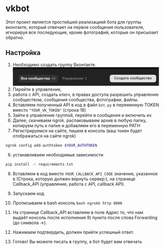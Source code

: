 # vkbot
Этот проект является простейшей реализацией бота для группы вконтакте, который отвечает на первое сообщения пользователя, игнорируя все последующие, кроме фотографий, которые он присылает обратно.
## Настройка

1) Необходимо создать группу Вконтакте.
![Создание группы](images/изображение_2025-02-04_140410416.png)
3) Перейти в управление,
4) работа с API, создать ключ, в правах доступа разрешить управление сообществом, сообщения сообщества, фотографии, файлы.
5) Вставляем полученный API в код в файл ```bot.py``` в переменную TOKEN вместо ```"YOUR_VK_TOKEN"``` (строка 18)
6) Зайти в управление группой, перейти в сообщения и включить их
7) Далее, скачиваем ngrok. распаковываем архив в любую папку, копируем путь к папке и добавляем его в переменную PATH
8) Регистрируемся на сайте, пишем в консоль (ваш токен будет отображаться на сайте ngrok)
```bash
ngrok config add-authtoken $YOUR_AUTHTOKEN
```
6) устанавливаем необходимые зависимости
```bash
pip install -r requirements.txt
```
8) Вставляем в код вместо ```YOUR_CALLBACK_API_CODE``` значение, указанное в (Строка, которую должен вернуть сервер:), на странице Callback_API (управление, работа с API, callback API).
9) Запускаем код
10) Прописываем в bash консоль ```bash
ngrokk http 8000```

12) На странице Callback_API вставляем в поле Адрес то, что нам выдаёт консоль после исполнения 9) пункта после слова Forwarding (до символа ->).
13) Нажимаем подтвердить, должен прийти успешный ответ.
14) Готово! Вы можете писать в группу, а бот будет вам отвечать
